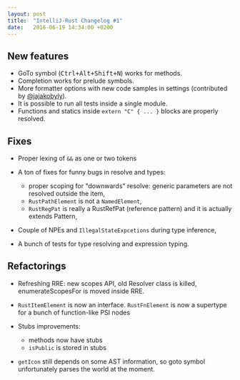 ```yaml
---
layout: post
title:  "IntelliJ-Rust Changelog #1"
date:   2016-06-19 14:34:00 +0200
---
```

## New features

* GoTo symbol (<kbd>Ctrl+Alt+Shift+N</kbd>) works for methods.
* Completion works for prelude symbols.
* More formatter options with new code samples in settings (contributed by [@jajakobyly]).
* It is possible to run all tests inside a single module.
* Functions and statics inside `extern "C" { ... }` blocks are properly resolved.


## Fixes

* Proper lexing of `&&` as one or two tokens
* A ton of fixes for funny bugs in resolve and types:
  - proper scoping for "downwards" resolve: generic parameters are not resolved
    outside the item,
  - `RustPathElement` is not a `NamedElement`,
  - `RustRegPat` is really a RustRefPat (reference pattern) and it is actually
    extends Pattern,
* Couple of NPEs and `IllegalStateExpcetions` during type inference,

* A bunch of tests for type resolving and expression typing.


## Refactorings

* Refreshing RRE: new scopes API, old Resolver class is killed,
enumerateScopesFor is moved inside RRE.

* `RustItemElement` is now an interface.
`RustFnElement` is now a supertype for a bunch of function-like PSI nodes

* Stubs improvements:
  - methods now have stubs
  - `isPublic` is stored in stubs

* `getIcon` still depends on some AST information, so goto symbol unfortunately
parses the world at the moment.

[@jajakobyly]: https://github.com/jajakobyly
